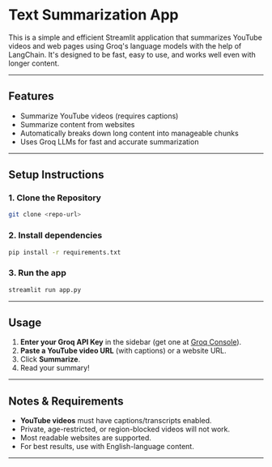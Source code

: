 # Text Summarization App

This is a simple and efficient Streamlit application that summarizes YouTube videos and web pages using Groq's language models with the help of LangChain. It's designed to be fast, easy to use, and works well even with longer content.

---

## Features

- Summarize YouTube videos (requires captions)
- Summarize content from websites
- Automatically breaks down long content into manageable chunks
- Uses Groq LLMs for fast and accurate summarization

---

## Setup Instructions

### 1. Clone the Repository

```bash
git clone <repo-url>
```

### 2. Install dependencies

```bash
pip install -r requirements.txt
```
### 3. Run the app

```bash
streamlit run app.py
```

---

##  Usage

1. **Enter your Groq API Key** in the sidebar (get one at [Groq Console](https://console.groq.com/keys)).
2. **Paste a YouTube video URL** (with captions) or a website URL.
3. Click **Summarize**.
4. Read your summary!

---
## Notes & Requirements

- **YouTube videos** must have captions/transcripts enabled.
- Private, age-restricted, or region-blocked videos will not work.
- Most readable websites are supported.
- For best results, use with English-language content.

---
